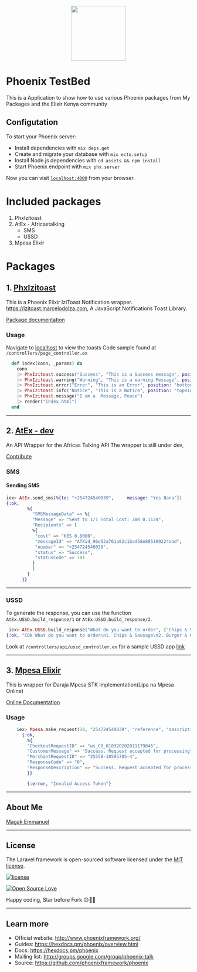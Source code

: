 <p align="center"><img src="https://magak.me/assets/images/Geek-logo.png" width="150"></p>

# Phoenix TestBed
This is a Application to show how to use various Phoenix packages from My Packages and the Elixir Kenya community

## Configutation
To start your Phoenix server:

  * Install dependencies with `mix deps.get`
  * Create and migrate your database with `mix ecto.setup`
  * Install Node.js dependencies with `cd assets && npm install`
  * Start Phoenix endpoint with `mix phx.server`

Now you can visit [`localhost:4000`](http://localhost:4000) from your browser.

# Included packages
1. PhxIzitoast
2. AtEx - Africastalking
    - SMS 
    - USSD
3. Mpesa Elixir


# Packages 
## 1. [PhxIzitoast](https://github.com/manuelgeek/phx_izitoast)
This is a Phoenix Elixir IziToast Notification wrapper. https://izitoast.marcelodolza.com, A JavaScript Notifications Toast Library.

[Package documentation](https://hex.pm/packages/phx_izitoast)

### Usage
Navigate to [localhost](http://localhost:4000) to view the toasts
Code sample found at `/controllers/page_controller.ex` 
``` elixir 
  def index(conn, _params) do
    conn
    |> PhxIzitoast.success("Success", "This is a Success message", position: "center")
    |> PhxIzitoast.warning("Warning", "This is a warning Message", position: "bottomRight")
    |> PhxIzitoast.error("Error", "This is an Error", position: "bottomLeft")
    |> PhxIzitoast.info("Notice", "This is a Notice", position: "topRight")
    |> PhxIzitoast.message("I am a  Message, Peace")
    |> render("index.html")
  end
  ```
----------

## 2. [AtEx - dev](https://github.com/beamkenya/africastalking-elixir)
An API Wrapper for the Africas Talking API 
The wrapper is still under dev, 

[Contribute](https://github.com/beamkenya/africastalking-elixir)

### SMS 
#### Sending SMS 

``` elixir
iex> AtEx.send_sms(%{to: "+254724540039",     message: "Yes Bana"})
{:ok,
        %{
          "SMSMessageData" => %{
          "Message" => "Sent to 1/1 Total Cost: ZAR 0.1124",
          "Recipients" => [
          %{
           "cost" => "KES 0.8000",
           "messageId" => "ATXid_96e52a761a82c1bad58e885109224aad",
           "number" => "+254724540039",
           "status" => "Success",
           "statusCode" => 101
          }
          ]
        }
      }}

```
----------

### USSD 
To generate the response, you can use the function `AtEx.USSD.build_response/1` or `AtEx.USSD.build_response/2`.
``` elixir 
 iex> AtEx.USSD.build_response("What do you want to order", ["Chips & Sausage", "Burger & Chips", "Rice & beans"])
{:ok, "CON What do you want to order\n1. Chips & Sausage\n2. Burger & Chips\n3. Rice & beans" }
```
Look at `/controllers/api/ussd_controller.ex` for a sample USSD app
[link](https://github.com/manuelgeek/PhxTestBed/blob/master/lib/toast_web/controllers/api/ussd_controller.ex)

----------

## 3. [Mpesa Elixir](https://github.com/manuelgeek/mpesa_elixir)
This is wrapper for Daraja Mpesa STK implementation(Lipa na Mpesa Online)

[Online Documentation](https://www.hex.pm/packages/mpesa)

### Usage

``` elixir 
    iex> Mpesa.make_request(10, "254724540039", "reference", "description")
      {:ok,
        %{
        "CheckoutRequestID" => "ws_CO_010320202011179845",
        "CustomerMessage" => "Success. Request accepted for processing",
        "MerchantRequestID" => "25558-10595705-4",
        "ResponseCode" => "0",
        "ResponseDescription" => "Success. Request accepted for processing"
        }}

        {:error, "Invalid Access Token"}
```

----------

## About Me

[Magak Emmanuel](https://magak.me)

----------

## License

The Laravel framework is open-sourced software licensed under the [MIT license](https://opensource.org/licenses/MIT).

[![license](https://img.shields.io/github/license/mashape/apistatus.svg?style=for-the-badge)](#)

[![Open Source Love](https://badges.frapsoft.com/os/v2/open-source-200x33.png?v=103)](#)


Happy coding, Star before Fork 😊💪💯

----------


## Learn more

  * Official website: http://www.phoenixframework.org/
  * Guides: https://hexdocs.pm/phoenix/overview.html
  * Docs: https://hexdocs.pm/phoenix
  * Mailing list: http://groups.google.com/group/phoenix-talk
  * Source: https://github.com/phoenixframework/phoenix

